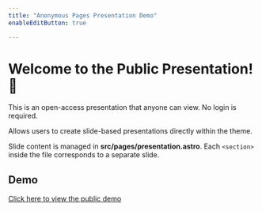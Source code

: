 ```yaml
---
title: "Anonymous Pages Presentation Demo"
enableEditButton: true

---
```


# Welcome to the Public Presentation! 🎉

This is an open-access presentation that anyone can view. No login is required.

Allows users to create slide-based presentations directly within the theme.

Slide content is managed in **src/pages/presentation.astro**.
Each `<section>` inside the file corresponds to a separate slide.



## Demo  

<a href="/public-presentation" target="_blank">Click here to view the public demo</a>  


